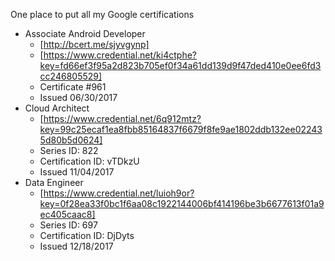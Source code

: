 One place to put all my Google certifications

* Associate Android Developer
  * [http://bcert.me/sjyvgynp]
  * [https://www.credential.net/ki4ctphe?key=fd66ef3f95a2d823b705ef0f34a61dd139d9f47ded410e0ee6fd3cc246805529]
  * Certificate #961
  * Issued 06/30/2017
* Cloud Architect
  * [https://www.credential.net/6q912mtz?key=99c25ecaf1ea8fbb85164837f6679f8fe9ae1802ddb132ee022435d80b5d0624]
  * Series ID: 822
  * Certification ID: vTDkzU
  * Issued 11/04/2017
* Data Engineer
  * [https://www.credential.net/luioh9or?key=0f28ea33f0bc1f6aa08c1922144006bf414196be3b6677613f01a9ec405caac8]
  * Series ID: 697
  * Certification ID: DjDyts
  * Issued 12/18/2017